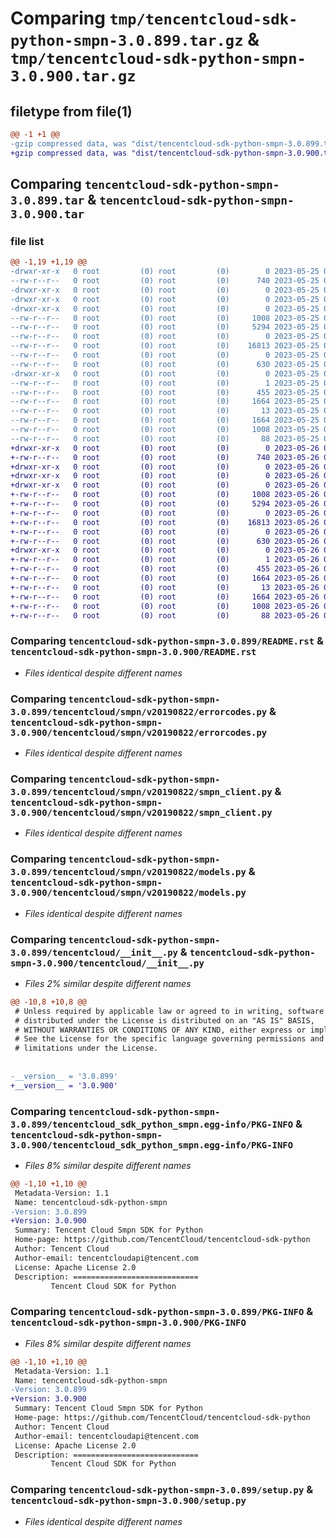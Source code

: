 # Comparing `tmp/tencentcloud-sdk-python-smpn-3.0.899.tar.gz` & `tmp/tencentcloud-sdk-python-smpn-3.0.900.tar.gz`

## filetype from file(1)

```diff
@@ -1 +1 @@
-gzip compressed data, was "dist/tencentcloud-sdk-python-smpn-3.0.899.tar", last modified: Thu May 25 00:34:39 2023, max compression
+gzip compressed data, was "dist/tencentcloud-sdk-python-smpn-3.0.900.tar", last modified: Fri May 26 02:26:09 2023, max compression
```

## Comparing `tencentcloud-sdk-python-smpn-3.0.899.tar` & `tencentcloud-sdk-python-smpn-3.0.900.tar`

### file list

```diff
@@ -1,19 +1,19 @@
-drwxr-xr-x   0 root         (0) root         (0)        0 2023-05-25 00:34:39.000000 tencentcloud-sdk-python-smpn-3.0.899/
--rw-r--r--   0 root         (0) root         (0)      740 2023-05-25 00:34:39.000000 tencentcloud-sdk-python-smpn-3.0.899/README.rst
-drwxr-xr-x   0 root         (0) root         (0)        0 2023-05-25 00:34:39.000000 tencentcloud-sdk-python-smpn-3.0.899/tencentcloud/
-drwxr-xr-x   0 root         (0) root         (0)        0 2023-05-25 00:34:39.000000 tencentcloud-sdk-python-smpn-3.0.899/tencentcloud/smpn/
-drwxr-xr-x   0 root         (0) root         (0)        0 2023-05-25 00:34:39.000000 tencentcloud-sdk-python-smpn-3.0.899/tencentcloud/smpn/v20190822/
--rw-r--r--   0 root         (0) root         (0)     1008 2023-05-25 00:34:39.000000 tencentcloud-sdk-python-smpn-3.0.899/tencentcloud/smpn/v20190822/errorcodes.py
--rw-r--r--   0 root         (0) root         (0)     5294 2023-05-25 00:34:39.000000 tencentcloud-sdk-python-smpn-3.0.899/tencentcloud/smpn/v20190822/smpn_client.py
--rw-r--r--   0 root         (0) root         (0)        0 2023-05-25 00:34:39.000000 tencentcloud-sdk-python-smpn-3.0.899/tencentcloud/smpn/v20190822/__init__.py
--rw-r--r--   0 root         (0) root         (0)    16813 2023-05-25 00:34:39.000000 tencentcloud-sdk-python-smpn-3.0.899/tencentcloud/smpn/v20190822/models.py
--rw-r--r--   0 root         (0) root         (0)        0 2023-05-25 00:34:39.000000 tencentcloud-sdk-python-smpn-3.0.899/tencentcloud/smpn/__init__.py
--rw-r--r--   0 root         (0) root         (0)      630 2023-05-25 00:34:39.000000 tencentcloud-sdk-python-smpn-3.0.899/tencentcloud/__init__.py
-drwxr-xr-x   0 root         (0) root         (0)        0 2023-05-25 00:34:39.000000 tencentcloud-sdk-python-smpn-3.0.899/tencentcloud_sdk_python_smpn.egg-info/
--rw-r--r--   0 root         (0) root         (0)        1 2023-05-25 00:34:39.000000 tencentcloud-sdk-python-smpn-3.0.899/tencentcloud_sdk_python_smpn.egg-info/dependency_links.txt
--rw-r--r--   0 root         (0) root         (0)      455 2023-05-25 00:34:39.000000 tencentcloud-sdk-python-smpn-3.0.899/tencentcloud_sdk_python_smpn.egg-info/SOURCES.txt
--rw-r--r--   0 root         (0) root         (0)     1664 2023-05-25 00:34:39.000000 tencentcloud-sdk-python-smpn-3.0.899/tencentcloud_sdk_python_smpn.egg-info/PKG-INFO
--rw-r--r--   0 root         (0) root         (0)       13 2023-05-25 00:34:39.000000 tencentcloud-sdk-python-smpn-3.0.899/tencentcloud_sdk_python_smpn.egg-info/top_level.txt
--rw-r--r--   0 root         (0) root         (0)     1664 2023-05-25 00:34:39.000000 tencentcloud-sdk-python-smpn-3.0.899/PKG-INFO
--rw-r--r--   0 root         (0) root         (0)     1008 2023-05-25 00:34:39.000000 tencentcloud-sdk-python-smpn-3.0.899/setup.py
--rw-r--r--   0 root         (0) root         (0)       88 2023-05-25 00:34:39.000000 tencentcloud-sdk-python-smpn-3.0.899/setup.cfg
+drwxr-xr-x   0 root         (0) root         (0)        0 2023-05-26 02:26:09.000000 tencentcloud-sdk-python-smpn-3.0.900/
+-rw-r--r--   0 root         (0) root         (0)      740 2023-05-26 02:26:09.000000 tencentcloud-sdk-python-smpn-3.0.900/README.rst
+drwxr-xr-x   0 root         (0) root         (0)        0 2023-05-26 02:26:09.000000 tencentcloud-sdk-python-smpn-3.0.900/tencentcloud/
+drwxr-xr-x   0 root         (0) root         (0)        0 2023-05-26 02:26:09.000000 tencentcloud-sdk-python-smpn-3.0.900/tencentcloud/smpn/
+drwxr-xr-x   0 root         (0) root         (0)        0 2023-05-26 02:26:09.000000 tencentcloud-sdk-python-smpn-3.0.900/tencentcloud/smpn/v20190822/
+-rw-r--r--   0 root         (0) root         (0)     1008 2023-05-26 02:26:09.000000 tencentcloud-sdk-python-smpn-3.0.900/tencentcloud/smpn/v20190822/errorcodes.py
+-rw-r--r--   0 root         (0) root         (0)     5294 2023-05-26 02:26:09.000000 tencentcloud-sdk-python-smpn-3.0.900/tencentcloud/smpn/v20190822/smpn_client.py
+-rw-r--r--   0 root         (0) root         (0)        0 2023-05-26 02:26:09.000000 tencentcloud-sdk-python-smpn-3.0.900/tencentcloud/smpn/v20190822/__init__.py
+-rw-r--r--   0 root         (0) root         (0)    16813 2023-05-26 02:26:09.000000 tencentcloud-sdk-python-smpn-3.0.900/tencentcloud/smpn/v20190822/models.py
+-rw-r--r--   0 root         (0) root         (0)        0 2023-05-26 02:26:09.000000 tencentcloud-sdk-python-smpn-3.0.900/tencentcloud/smpn/__init__.py
+-rw-r--r--   0 root         (0) root         (0)      630 2023-05-26 02:26:09.000000 tencentcloud-sdk-python-smpn-3.0.900/tencentcloud/__init__.py
+drwxr-xr-x   0 root         (0) root         (0)        0 2023-05-26 02:26:09.000000 tencentcloud-sdk-python-smpn-3.0.900/tencentcloud_sdk_python_smpn.egg-info/
+-rw-r--r--   0 root         (0) root         (0)        1 2023-05-26 02:26:09.000000 tencentcloud-sdk-python-smpn-3.0.900/tencentcloud_sdk_python_smpn.egg-info/dependency_links.txt
+-rw-r--r--   0 root         (0) root         (0)      455 2023-05-26 02:26:09.000000 tencentcloud-sdk-python-smpn-3.0.900/tencentcloud_sdk_python_smpn.egg-info/SOURCES.txt
+-rw-r--r--   0 root         (0) root         (0)     1664 2023-05-26 02:26:09.000000 tencentcloud-sdk-python-smpn-3.0.900/tencentcloud_sdk_python_smpn.egg-info/PKG-INFO
+-rw-r--r--   0 root         (0) root         (0)       13 2023-05-26 02:26:09.000000 tencentcloud-sdk-python-smpn-3.0.900/tencentcloud_sdk_python_smpn.egg-info/top_level.txt
+-rw-r--r--   0 root         (0) root         (0)     1664 2023-05-26 02:26:09.000000 tencentcloud-sdk-python-smpn-3.0.900/PKG-INFO
+-rw-r--r--   0 root         (0) root         (0)     1008 2023-05-26 02:26:09.000000 tencentcloud-sdk-python-smpn-3.0.900/setup.py
+-rw-r--r--   0 root         (0) root         (0)       88 2023-05-26 02:26:09.000000 tencentcloud-sdk-python-smpn-3.0.900/setup.cfg
```

### Comparing `tencentcloud-sdk-python-smpn-3.0.899/README.rst` & `tencentcloud-sdk-python-smpn-3.0.900/README.rst`

 * *Files identical despite different names*

### Comparing `tencentcloud-sdk-python-smpn-3.0.899/tencentcloud/smpn/v20190822/errorcodes.py` & `tencentcloud-sdk-python-smpn-3.0.900/tencentcloud/smpn/v20190822/errorcodes.py`

 * *Files identical despite different names*

### Comparing `tencentcloud-sdk-python-smpn-3.0.899/tencentcloud/smpn/v20190822/smpn_client.py` & `tencentcloud-sdk-python-smpn-3.0.900/tencentcloud/smpn/v20190822/smpn_client.py`

 * *Files identical despite different names*

### Comparing `tencentcloud-sdk-python-smpn-3.0.899/tencentcloud/smpn/v20190822/models.py` & `tencentcloud-sdk-python-smpn-3.0.900/tencentcloud/smpn/v20190822/models.py`

 * *Files identical despite different names*

### Comparing `tencentcloud-sdk-python-smpn-3.0.899/tencentcloud/__init__.py` & `tencentcloud-sdk-python-smpn-3.0.900/tencentcloud/__init__.py`

 * *Files 2% similar despite different names*

```diff
@@ -10,8 +10,8 @@
 # Unless required by applicable law or agreed to in writing, software
 # distributed under the License is distributed on an "AS IS" BASIS,
 # WITHOUT WARRANTIES OR CONDITIONS OF ANY KIND, either express or implied.
 # See the License for the specific language governing permissions and
 # limitations under the License.
 
 
-__version__ = '3.0.899'
+__version__ = '3.0.900'
```

### Comparing `tencentcloud-sdk-python-smpn-3.0.899/tencentcloud_sdk_python_smpn.egg-info/PKG-INFO` & `tencentcloud-sdk-python-smpn-3.0.900/tencentcloud_sdk_python_smpn.egg-info/PKG-INFO`

 * *Files 8% similar despite different names*

```diff
@@ -1,10 +1,10 @@
 Metadata-Version: 1.1
 Name: tencentcloud-sdk-python-smpn
-Version: 3.0.899
+Version: 3.0.900
 Summary: Tencent Cloud Smpn SDK for Python
 Home-page: https://github.com/TencentCloud/tencentcloud-sdk-python
 Author: Tencent Cloud
 Author-email: tencentcloudapi@tencent.com
 License: Apache License 2.0
 Description: ============================
         Tencent Cloud SDK for Python
```

### Comparing `tencentcloud-sdk-python-smpn-3.0.899/PKG-INFO` & `tencentcloud-sdk-python-smpn-3.0.900/PKG-INFO`

 * *Files 8% similar despite different names*

```diff
@@ -1,10 +1,10 @@
 Metadata-Version: 1.1
 Name: tencentcloud-sdk-python-smpn
-Version: 3.0.899
+Version: 3.0.900
 Summary: Tencent Cloud Smpn SDK for Python
 Home-page: https://github.com/TencentCloud/tencentcloud-sdk-python
 Author: Tencent Cloud
 Author-email: tencentcloudapi@tencent.com
 License: Apache License 2.0
 Description: ============================
         Tencent Cloud SDK for Python
```

### Comparing `tencentcloud-sdk-python-smpn-3.0.899/setup.py` & `tencentcloud-sdk-python-smpn-3.0.900/setup.py`

 * *Files identical despite different names*

